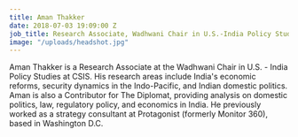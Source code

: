 ```yaml
---
title: Aman Thakker
date: 2018-07-03 19:09:00 Z
job_title: Research Associate, Wadhwani Chair in U.S.-India Policy Studies
image: "/uploads/headshot.jpg"
---
```


Aman Thakker is a Research Associate at the Wadhwani Chair in U.S. - India Policy Studies at CSIS. His research areas include India's economic reforms, security dynamics in the Indo-Pacific, and Indian domestic politics. Aman is also a Contributor for The Diplomat, providing analysis on domestic politics, law, regulatory policy, and economics in India. He previously worked as a strategy consultant at Protagonist (formerly Monitor 360), based in Washington D.C. 